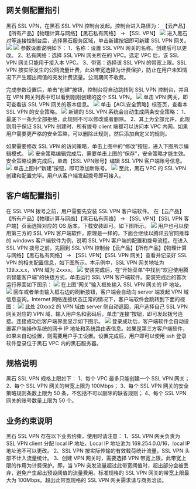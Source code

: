 ## 网关侧配置指引
黑石 SSL VPN，在黑石 SSL VPN 控制台发起。控制台进入路径为：
【云产品】【所有产品】【物理计算与网络】【黑石私有网络】 → 【SSL VPN】
![](https://mc.qcloudimg.com/static/img/1575d6284717ee9626975a8eab5fca2e/image.png)
进入黑石对等连接控制台后，选择黑石服务区域，单击新建按钮即可新建 SSL VPN 网关。
![](https://mc.qcloudimg.com/static/img/81aa737bc1091378baa3e1571794c00c/image.png)
![](https://mc.qcloudimg.com/static/img/25dbd4693b1542f8f491d992c1b95115/image.png)
参数设置说明如下：
1、名称：设置 SSL VPN 网关的名称。创建后可以更改。
2、私有网络：选择 SSL VPN 网关所在的 VPC。选定 VPC 后，该 SSL VPN 网关只能用于接入本 VPC。
3、带宽：选择该 SSL VPN 的带宽上限。SSL VPN 按实际发生的公网流量计费，此处带宽选择为计费保护，防止在用户未知情况下产生超出阈值的突发计费流量。公测期间不收费。

完成参数设置后，单击“创建”按钮，控制台将自动跳转到 SSL VPN 控制台，并且在 VPN 网关列表中可以看到刚刚创建的这个 SSL VPN。
![](https://mc.qcloudimg.com/static/img/b62b13ad1b5e565ee40d242fcf658d0c/image.png)
单击 VPN 网关，即可查看该 SSL VPN 网关的基本信息。
![](https://mc.qcloudimg.com/static/img/d0a3cd3a8263876919ab2a4c58031dab/image.png)
单击【ACL安全策略】标签页，查看本 SSL VPN 的安全策略。 
![](https://mc.qcloudimg.com/static/img/84bf76c8a6aab29247576d60892268ff/image.png)
新建的 SSL VPN 系统会自动生成两条安全策略：
1、最底下一条为全部拒绝，此规则不可以修改或者删除。
2、其上为全部允许，此规则用于保证 SSL VPN 创建时，所有拨号 client 端都可以访问本 VPC 内网。如果用户需要更严格的安全策略，可以删除此规则，然后添加自定义的规则。

如果需要修改 SSL VPN 的访问策略，单击上图中的“修改”按钮，进入下图所示编辑模式。
![](https://mc.qcloudimg.com/static/img/9b16bbd008d0d3734095f7c46a482319/image.png)
安全策略编辑完成后，需要单击上图的“保存”，安全策略才能生效。
安全策略设置完成后，单击【SSL VPN账号】编辑 SSL VPN 客户端账号信息。
![](https://mc.qcloudimg.com/static/img/c96b364e803ae6c5a8341a15202283c9/image.png)
单击上图中“新建”按钮，即可添加新账号。
![](https://mc.qcloudimg.com/static/img/dca907e21219eb56670041b5c11556d4/image.png)
至此，黑石 VPC 的 SSL VPN 创建和配置完毕。用户从客户端发起拨号即可接入。

## 客户端配置指引
在 SSL VPN 拨号之前，用户需要先安装 SSL VPN 客户端软件。
在【云产品】【所有产品】【物理计算与网络】【黑石私有网络】 → 【SSL VPN】【SSL VPN 客户端】页面选择对应的 OS 版本，下载安装即可。如下图所示。
![](https://mc.qcloudimg.com/static/img/c6bd5bf6eb1d9df80d25009414c3bc99/image.png)
用户也可以使用第三方的 SSL VPN 客户端软件，原理是一样的。下面会继续以腾讯云官网推荐的 windows 客户端软件为例，说明 SSL VPN 客户端的配置和拨号流程。在进入 SSL VPN 拨号之前，先回到 SSL VPN 控制台【云产品】【所有产品】【物理计算与网络】【黑石私有网络】 → 【SSL VPN】【SSL VPN 网关】查看并记录好 SSL VPN 的相关配置信息，如下图所示。本示例中，SSL VPN 网关地址为 139.x.x.x，VPN 域为 2xxxx。
![](https://mc.qcloudimg.com/static/img/1fcbae9062ec7995cff0720388d680b1/image.png)
安装完成后，在“开始菜单”中找到“欢迎使用腾讯智能客户端”的快捷方式，单击运行 SSL VPN 客户端软件。安装完成后的首次运行界面如下图示：
![](https://mc.qcloudimg.com/static/img/51a4abb0f2acea9ee41f40894977417a/image.png)
在上图“网关”输入框处输入 SSL VPN 网关的 IP 地址。
![](https://mc.qcloudimg.com/static/img/5d9aad0d5bed32da87c6c5bbe66f0536/image.png)
回车或者单击输入框右边的刷新按钮，客户端会自动向 server 端发起 VPN 域信息查询。Internet 网络连接状态正常的情况下，客户端软件会跳转到下面的视图：
![](https://mc.qcloudimg.com/static/img/dcc728e5956e1481145ea9cec8ee0736/image.png)
此处 20xxx2 的 VPN 域由 server 侧自动返回，用户选择自己 SSL VPN 网关对应的 VPN 域，输入用户名和密码后，单击“连接”按钮，即可发起拨号连接。连接成功后客户端界面显示如下图示。
![](https://mc.qcloudimg.com/static/img/d6786004a7f1a3f124ebee032ffe968a/image.png)
登录成功后，客户端软件会自动设置客户端操作系统的网卡 IP 地址和系统路由表信息。如果是第三方客户端软件，如果未自动设置，则需要用户手工设置。设置完成后，用户即可以使用 ssh 登录软件登录位于黑石 VPC 内的黑石服务器。

## 规格说明
黑石 SSL VPN 规格上限如下：
1、每个 VPC 最多只能创建一个 SSL VPN 网关；
2、每个 SSL VPN 网关的带宽上限为 100Mbps；
3、每个 SSL VPN 网关的安全策略规则条数上限为 50 条，不包括不可以删除的缺省规则；
4、每个 SSL VPN 网关的账号数量上限为 50 个。

## 业务约束说明
黑石 SSL VPN 存在以下业务约束，使用时请注意：
1、SSL VPN 网关负责为 SSL VPN client 分配 local IP 地址。Local IP 地址池为 169.254.0.0/16，local IP 地址池不可以更改。
2、SSL VPN 按实际传输的有效载荷统计流量，SSL VPN 头部不计入流量统计。
3、创建 VPN 网关时，需要选择 VPN 带宽上限，此带宽上限的作用为计费保护。即，当 VPN 突发流量超过此带宽阈值时，超出部分会被丢弃，避免产生超出预设阈值的流量费用。标准规格的 SSL VPN 网关的带宽上限最大为 100Mbps。超出此带宽规格的 SSL VPN 网关需求请与商务洽谈。
